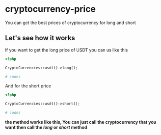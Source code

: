 # cryptocurrency-price
You can get the best prices of cryptocurrency for long and short

## Let's see how it works

If you want to get the long price of USDT you can us like this

```php
<?php

CryptoCurrencies::usdt()->long();

# codes
```
And for the short price

```php
<?php

CryptoCurrencies::usdt()->short();

# codes
```

**the method works like this, You can just call the cryptocurrency that you want then call the _long_ or _short_ method**